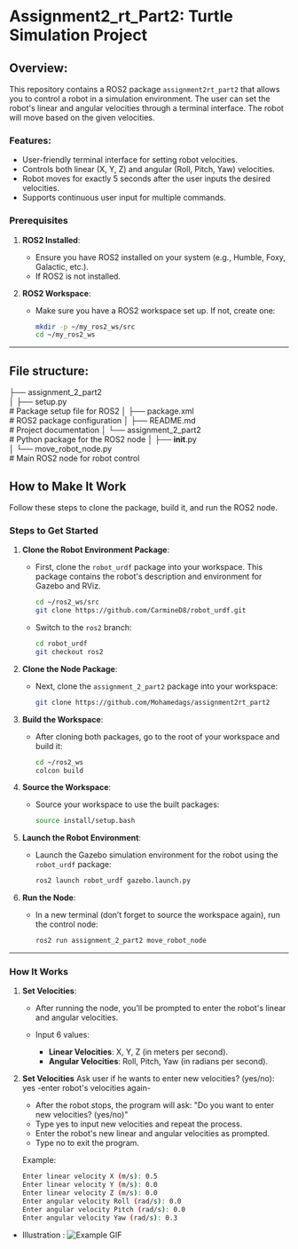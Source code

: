 # Assignment2_rt_Part2: Turtle Simulation Project

## Overview:

This repository contains a ROS2 package `assignment2rt_part2` that allows you to control a robot in a simulation environment. The user can set the robot's linear and angular velocities through a terminal interface. The robot will move based on the given velocities.

### Features:

- User-friendly terminal interface for setting robot velocities.
- Controls both linear (X, Y, Z) and angular (Roll, Pitch, Yaw) velocities.
- Robot moves for exactly 5 seconds after the user inputs the desired velocities.
- Supports continuous user input for multiple commands.

### Prerequisites

1. **ROS2 Installed**:
   - Ensure you have ROS2 installed on your system (e.g., Humble, Foxy, Galactic, etc.).
   - If ROS2 is not installed.

2. **ROS2 Workspace**:
   - Make sure you have a ROS2 workspace set up. If not, create one:
     ```bash
     mkdir -p ~/my_ros2_ws/src
     cd ~/my_ros2_ws
     ```

---

## File structure:

├── assignment_2_part2 <br>
│   ├── setup.py       <br>         # Package setup file for ROS2
│   ├── package.xml     <br>        # ROS2 package configuration
│   ├── README.md        <br>       # Project documentation
│   └── assignment_2_part2  <br>    # Python package for the ROS2 node
│       ├── __init__.py   <br>
│       └── move_robot_node.py <br> # Main ROS2 node for robot control

     
## How to Make It Work

Follow these steps to clone the package, build it, and run the ROS2 node.


### Steps to Get Started

1. **Clone the Robot Environment Package**:
   - First, clone the `robot_urdf` package into your workspace. This package contains the robot's description and environment for Gazebo and RViz.
     ```bash
     cd ~/ros2_ws/src
     git clone https://github.com/CarmineD8/robot_urdf.git
     ```
   - Switch to the `ros2` branch:
     ```bash
     cd robot_urdf
     git checkout ros2
     ```

2. **Clone the Node Package**:
   - Next, clone the `assignment_2_part2` package into your workspace:
     ```bash
     git clone https://github.com/Mohamedags/assignment2rt_part2
     ```

3. **Build the Workspace**:
   - After cloning both packages, go to the root of your workspace and build it:
     ```bash
     cd ~/ros2_ws
     colcon build
     ```

4. **Source the Workspace**:
   - Source your workspace to use the built packages:
     ```bash
     source install/setup.bash
     ```

5. **Launch the Robot Environment**:
   - Launch the Gazebo simulation environment for the robot using the `robot_urdf` package:
     ```bash
     ros2 launch robot_urdf gazebo.launch.py
     ```

6. **Run the Node**:
   - In a new terminal (don’t forget to source the workspace again), run the control node:
     ```bash
     ros2 run assignment_2_part2 move_robot_node
     ```

---

### How It Works

1. **Set Velocities**:
   - After running the node, you’ll be prompted to enter the robot's linear and angular velocities.

   - Input 6 values:
     - **Linear Velocities**: X, Y, Z (in meters per second).
     - **Angular Velocities**: Roll, Pitch, Yaw (in radians per second).
     
2. **Set Velocities** Ask user if he wants to enter new velocities? (yes/no): yes -enter robot's velocities again-
   - After the robot stops, the program will ask: "Do you want to enter new velocities? (yes/no)"
   - Type yes to input new velocities and repeat the process.
   - Enter the robot's new linear and angular velocities as prompted.
   - Type no to exit the program.
   
   Example:
   ```bash
   Enter linear velocity X (m/s): 0.5
   Enter linear velocity Y (m/s): 0.0
   Enter linear velocity Z (m/s): 0.0
   Enter angular velocity Roll (rad/s): 0.0
   Enter angular velocity Pitch (rad/s): 0.0
   Enter angular velocity Yaw (rad/s): 0.3
   
- Illustration : 
![Example GIF](images/illustration_rt2_part2)

